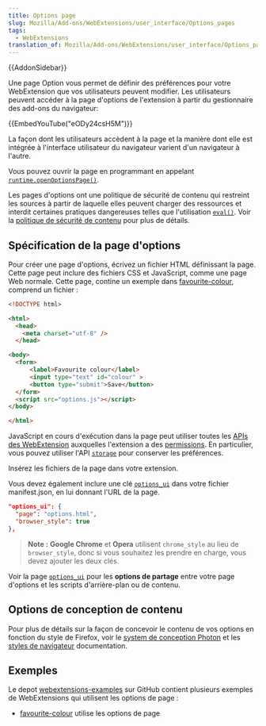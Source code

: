 ```yaml
---
title: Options page
slug: Mozilla/Add-ons/WebExtensions/user_interface/Options_pages
tags:
  - WebExtensions
translation_of: Mozilla/Add-ons/WebExtensions/user_interface/Options_pages
---
```

{{AddonSidebar}}

Une page Option vous permet de définir des préférences pour votre WebExtension que vos utilisateurs peuvent modifier. Les utilisateurs peuvent accéder à la page d'options de l'extension à partir du gestionnaire des add-ons du navigateur:

{{EmbedYouTube("eODy24csH5M")}}

La façon dont les utilisateurs accèdent à la page et la manière dont elle est intégrée à l'interface utilisateur du navigateur varient d'un navigateur à l'autre.

Vous pouvez ouvrir la page en programmant en appelant  [`runtime.openOptionsPage()`](/fr/Add-ons/WebExtensions/API/Runtime/openOptionsPage).

Les pages d'options ont une politique de sécurité de contenu qui restreint les sources à partir de laquelle elles peuvent charger des ressources et interdit certaines pratiques dangereuses telles que l'utilisation [`eval()`](/fr/docs/Web/JavaScript/Reference/Global_Objects/eval). Voir la [politique de sécurité de contenu](/fr/Add-ons/WebExtensions/Content_Security_Policy) pour plus de détails.

## Spécification de la page d'options

Pour créer une page d'options, écrivez un fichier HTML définissant la page. Cette page peut inclure des fichiers CSS et JavaScript, comme une page Web normale. Cette page, contine un exemple dans [favourite-colour](https://github.com/mdn/webextensions-examples/tree/master/favourite-colour), comprend un fichier :

```html
<!DOCTYPE html>

<html>
  <head>
    <meta charset="utf-8" />
  </head>

<body>
  <form>
      <label>Favourite colour</label>
      <input type="text" id="colour" >
      <button type="submit">Save</button>
  </form>
  <script src="options.js"></script>
</body>

</html>
```

JavaScript en cours d'exécution dans la page peut utiliser toutes les [APIs des WebExtension](/fr/Add-ons/WebExtensions/API) auxquelles l'extension a des [permissions](/fr/Add-ons/WebExtensions/manifest.json/permissions). En particulier, vous pouvez utiliser l'API [`storage`](/fr/Add-ons/WebExtensions/API/Storage) pour conserver les préférences.

Insérez les fichiers de la page dans votre extension.

Vous devez également inclure une clé [`options_ui`](/fr/Add-ons/WebExtensions/manifest.json/options_ui) dans votre fichier manifest.json, en lui donnant l'URL de la page.

```json
"options_ui": {
  "page": "options.html",
  "browser_style": true
},
```

> **Note :** **Google Chrome** et **Opera** utilisent `chrome_style` au lieu de `browser_style`, donc si vous souhaitez les prendre en charge, vous devez ajouter les deux clés.

Voir la page [`options_ui`](/fr/Add-ons/WebExtensions/manifest.json/options_ui) pour les **options de partage** entre votre page d'options et les scripts d'arrière-plan ou de contenu.

## Options de conception de contenu

Pour plus de détails sur la façon de concevoir le contenu de vos options en fonction du style de Firefox, voir le [system de conception Photon](https://design.firefox.com/photon/index.html) et les [styles de navigateur](/fr/Add-ons/WebExtensions/user_interface/Browser_styles) documentation.

## Exemples

Le depot [webextensions-examples](https://github.com/mdn/webextensions-examples) sur GitHub contient plusieurs exemples de WebExtensions qui utilisent les options de page :

- [favourite-colour](https://github.com/mdn/webextensions-examples/tree/master/favourite-colour) utilise les options de page
